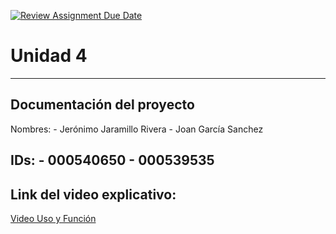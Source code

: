 [![Review Assignment Due Date](https://classroom.github.com/assets/deadline-readme-button-22041afd0340ce965d47ae6ef1cefeee28c7c493a6346c4f15d667ab976d596c.svg)](https://classroom.github.com/a/gzRFP7VK)
# Unidad 4
---
## Documentación del proyecto
Nombres: - Jerónimo Jaramillo Rivera
         - Joan García Sanchez

IDs:  - 000540650
      - 000539535
---
## Link del video explicativo:
[Video Uso y Función]((https://youtu.be/Eg5qXk5F7P8))
